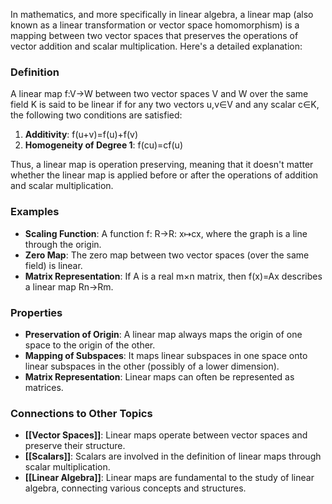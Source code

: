 In mathematics, and more specifically in linear algebra, a linear map (also known as a linear transformation or vector space homomorphism) is a mapping between two vector spaces that preserves the operations of vector addition and scalar multiplication. Here's a detailed explanation:

### Definition

A linear map f:V→W between two vector spaces V and W over the same field K is said to be linear if for any two vectors u,v∈V and any scalar c∈K, the following two conditions are satisfied:

1. **Additivity**: f(u+v)=f(u)+f(v)
2. **Homogeneity of Degree 1**: f(cu)=cf(u)

Thus, a linear map is operation preserving, meaning that it doesn't matter whether the linear map is applied before or after the operations of addition and scalar multiplication.

### Examples

- **Scaling Function**: A function f: R→R: x↦cx, where the graph is a line through the origin.
- **Zero Map**: The zero map between two vector spaces (over the same field) is linear.
- **Matrix Representation**: If A is a real m×n matrix, then f(x)=Ax describes a linear map Rn→Rm.

### Properties

- **Preservation of Origin**: A linear map always maps the origin of one space to the origin of the other.
- **Mapping of Subspaces**: It maps linear subspaces in one space onto linear subspaces in the other (possibly of a lower dimension).
- **Matrix Representation**: Linear maps can often be represented as matrices.

### Connections to Other Topics

- **[[Vector Spaces]]**: Linear maps operate between vector spaces and preserve their structure.
- **[[Scalars]]**: Scalars are involved in the definition of linear maps through scalar multiplication.
- **[[Linear Algebra]]**: Linear maps are fundamental to the study of linear algebra, connecting various concepts and structures.
